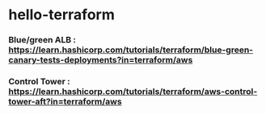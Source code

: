 # hello-terraform

### Blue/green ALB : https://learn.hashicorp.com/tutorials/terraform/blue-green-canary-tests-deployments?in=terraform/aws

### Control Tower : https://learn.hashicorp.com/tutorials/terraform/aws-control-tower-aft?in=terraform/aws
